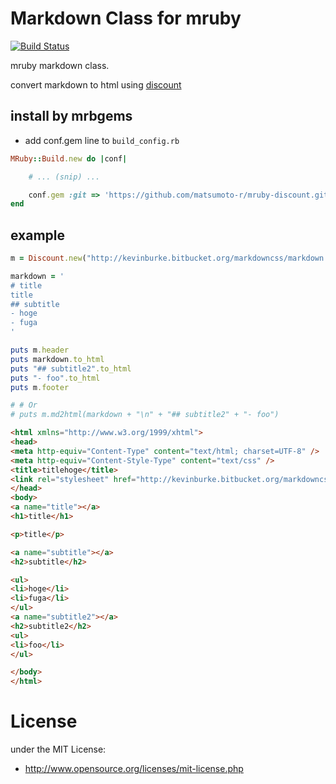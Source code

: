 # Markdown Class for mruby

[![Build Status](https://travis-ci.org/matsumoto-r/mruby-discount.svg?branch=master)](https://travis-ci.org/matsumoto-r/mruby-discount)

mruby markdown class.

convert markdown to html using [discount](https://github.com/Orc/discount)

## install by mrbgems
 - add conf.gem line to `build_config.rb`
```ruby
MRuby::Build.new do |conf|

    # ... (snip) ...

    conf.gem :git => 'https://github.com/matsumoto-r/mruby-discount.git'
end
```

## example

```ruby
m = Discount.new("http://kevinburke.bitbucket.org/markdowncss/markdown.css", "titlehoge")

markdown = '
# title
title
## subtitle
- hoge
- fuga
'

puts m.header
puts markdown.to_html
puts "## subtitle2".to_html
puts "- foo".to_html
puts m.footer

# # Or
# puts m.md2html(markdown + "\n" + "## subtitle2" + "- foo")
```


 ```html
<html xmlns="http://www.w3.org/1999/xhtml">
<head>
<meta http-equiv="Content-Type" content="text/html; charset=UTF-8" />
<meta http-equiv="Content-Style-Type" content="text/css" />
<title>titlehoge</title>
<link rel="stylesheet" href="http://kevinburke.bitbucket.org/markdowncss/markdown.css" type="text/css" />
</head>
<body>
<a name="title"></a>
<h1>title</h1>

<p>title</p>

<a name="subtitle"></a>
<h2>subtitle</h2>

<ul>
<li>hoge</li>
<li>fuga</li>
</ul>
<a name="subtitle2"></a>
<h2>subtitle2</h2>
<ul>
<li>foo</li>
</ul>

</body>
</html>
 ```

# License
under the MIT License:

* http://www.opensource.org/licenses/mit-license.php


